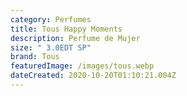 ```yaml
---
category: Perfumes
title: Tous Happy Moments
description: Perfume de Mujer
size: " 3.0EDT SP"
brand: Tous
featuredImage: /images/tous.webp
dateCreated: 2020-10-20T01:10:21.004Z
---
```

